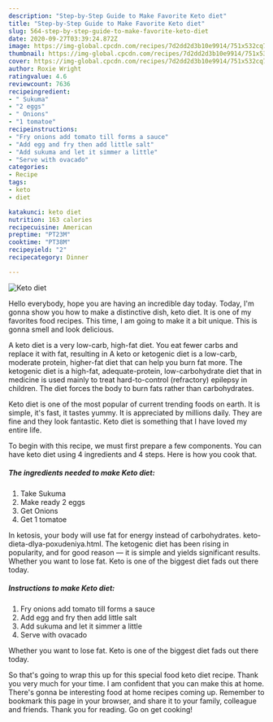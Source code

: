 ```yaml
---
description: "Step-by-Step Guide to Make Favorite Keto diet"
title: "Step-by-Step Guide to Make Favorite Keto diet"
slug: 564-step-by-step-guide-to-make-favorite-keto-diet
date: 2020-09-27T03:39:24.872Z
image: https://img-global.cpcdn.com/recipes/7d2dd2d3b10e9914/751x532cq70/keto-diet-recipe-main-photo.jpg
thumbnail: https://img-global.cpcdn.com/recipes/7d2dd2d3b10e9914/751x532cq70/keto-diet-recipe-main-photo.jpg
cover: https://img-global.cpcdn.com/recipes/7d2dd2d3b10e9914/751x532cq70/keto-diet-recipe-main-photo.jpg
author: Roxie Wright
ratingvalue: 4.6
reviewcount: 7636
recipeingredient:
- " Sukuma"
- "2 eggs"
- " Onions"
- "1 tomatoe"
recipeinstructions:
- "Fry onions add tomato till forms a sauce"
- "Add egg and fry then add little salt"
- "Add sukuma and let it simmer a little"
- "Serve with ovacado"
categories:
- Recipe
tags:
- keto
- diet

katakunci: keto diet 
nutrition: 163 calories
recipecuisine: American
preptime: "PT23M"
cooktime: "PT38M"
recipeyield: "2"
recipecategory: Dinner

---
```



![Keto diet](https://img-global.cpcdn.com/recipes/7d2dd2d3b10e9914/751x532cq70/keto-diet-recipe-main-photo.jpg)

Hello everybody, hope you are having an incredible day today. Today, I'm gonna show you how to make a distinctive dish, keto diet. It is one of my favorites food recipes. This time, I am going to make it a bit unique. This is gonna smell and look delicious.

A keto diet is a very low-carb, high-fat diet. You eat fewer carbs and replace it with fat, resulting in A keto or ketogenic diet is a low-carb, moderate protein, higher-fat diet that can help you burn fat more. The ketogenic diet is a high-fat, adequate-protein, low-carbohydrate diet that in medicine is used mainly to treat hard-to-control (refractory) epilepsy in children. The diet forces the body to burn fats rather than carbohydrates.

Keto diet is one of the most popular of current trending foods on earth. It is simple, it's fast, it tastes yummy. It is appreciated by millions daily. They are fine and they look fantastic. Keto diet is something that I have loved my entire life.


To begin with this recipe, we must first prepare a few components. You can have keto diet using 4 ingredients and 4 steps. Here is how you cook that.

<!--inarticleads1-->

##### The ingredients needed to make Keto diet:

1. Take  Sukuma
1. Make ready 2 eggs
1. Get  Onions
1. Get 1 tomatoe


In ketosis, your body will use fat for energy instead of carbohydrates. keto-dieta-dlya-poxudeniya.html. The ketogenic diet has been rising in popularity, and for good reason — it is simple and yields significant results. Whether you want to lose fat. Keto is one of the biggest diet fads out there today. 

<!--inarticleads2-->

##### Instructions to make Keto diet:

1. Fry onions add tomato till forms a sauce
1. Add egg and fry then add little salt
1. Add sukuma and let it simmer a little
1. Serve with ovacado


Whether you want to lose fat. Keto is one of the biggest diet fads out there today. 

So that's going to wrap this up for this special food keto diet recipe. Thank you very much for your time. I am confident that you can make this at home. There's gonna be interesting food at home recipes coming up. Remember to bookmark this page in your browser, and share it to your family, colleague and friends. Thank you for reading. Go on get cooking!

